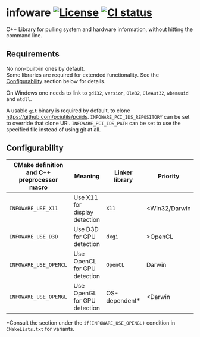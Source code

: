 # infoware [![License](https://img.shields.io/badge/license-CC0-green.svg?style=flat)](LICENSE) [![CI status](https://github.com/ThePhD/infoware/actions/workflows/ci.yml/badge.svg)](https://github.com/ThePhD/infoware/actions/workflows/ci.yml)

C++ Library for pulling system and hardware information, without hitting the command line.


## Requirements
No non-built-in ones by default.<br />
Some libraries are required for extended functionality. See the [Configurability](#configurability) section below for details.

On Windows one needs to link to `gdi32`, `version`, `Ole32`, `OleAut32`, `wbemuuid` and `ntdll`.

A usable `git` binary is required by default, to clone https://github.com/pciutils/pciids.
	`INFOWARE_PCI_IDS_REPOSITORY` can be set to override that clone URI.
	`INFOWARE_PCI_IDS_PATH` can be set to use the specified file instead of using git at all.

## Configurability
|CMake definition and C++ preprocessor macro|              Meaning              |Linker library|    Priority   |
|-------------------------------------------|-----------------------------------|--------------|---------------|
|             `INFOWARE_USE_X11`            |   Use X11 for display detection   |     `X11`    | <Win32/Darwin |
|             `INFOWARE_USE_D3D`            |      Use D3D for GPU detection    |    `dxgi`    |     >OpenCL   |
|            `INFOWARE_USE_OPENCL`          |    Use OpenCL for GPU detection   |   `OpenCL`   |  <D3D >Darwin |
|            `INFOWARE_USE_OPENGL`          |    Use OpenGL for GPU detection   |OS-dependent\*|     <Darwin   |


\*Consult the section under the `if(INFOWARE_USE_OPENGL)` condition in `CMakeLists.txt` for variants.

